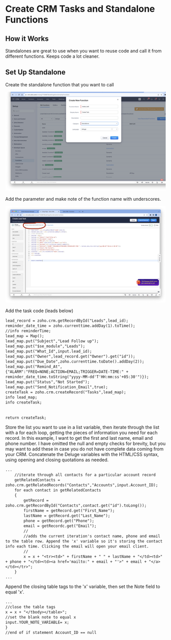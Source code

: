 # Create CRM Tasks and Standalone Functions



## How it Works
Standalones are great to use when you want to reuse code and call it from different functions. Keeps code a lot cleaner.


## Set Up Standalone

Create the standalone function that you want to call

<img src="Image 9-19-23 at 4.50 AM.jpeg" width="600">

Add the parameter and make note of the function name with underscores.

<img src="Image 9-19-23 at 5.32 AM.jpeg" width="600">

Add the task code (leads below)
```
lead_record = zoho.crm.getRecordById("Leads",lead_id);
reminder_date_time = zoho.currenttime.addDay(1).toTime();
//info reminderTime;
lead_map = Map();
lead_map.put("Subject","Lead Follow up");
lead_map.put("$se_module","Leads");
lead_map.put("What_Id",input.lead_id);
lead_map.put("Owner",lead_record.get("Owner").get("id"));
lead_map.put("Due_Date",zoho.currenttime.toDate().addDay(2));
lead_map.put("Remind_At",{"ALARM":"FREQ=NONE;ACTION=EMAIL;TRIGGER=DATE-TIME:" + reminder_date_time.toString("yyyy-MM-dd'T'HH:mm:ss'+05:30'")});
lead_map.put("Status","Not Started");
lead_map.put("Send_Notification_Email",true);
createTask = zoho.crm.createRecord("Tasks",lead_map);
info lead_map;
info createTask;


return createTask;

```


Store the list you want to use in a list variable, then iterate through the list with a for each loop, getting the pieces of information you need for each record. In this example, I want to get the first and last name, email and phone number. I have omitted the null and empty checks for brevity, but you may want to add these in case you do not have complete data coming from your CRM. Concatenate the Deluge variables with the HTML/CSS syntax, using opening and closing quotations as needed. 

```
...
	//iterate through all contacts for a particular account record
	getRelatedContacts = zoho.crm.getRelatedRecords("Contacts","Accounts",input.Account_ID);
	for each contact in getRelatedContacts
	{
		getRecord = zoho.crm.getRecordById("Contacts",contact.get("id").toLong());
		firstName = getRecord.get("First_Name");
		lastName = getRecord.get("Last_Name");
		phone = getRecord.get("Phone");
		email = getRecordc.get("Email");
		//
		//adds the current iteration's contact name, phone and email to the table row. Append the 'x' variable so it's storing the contact info each time. Clicking the email will open your email client. 
		//
		x = x + "<tr><td>" + firstName + " " + lastName + "</td><td>" + phone + "</td><td><a href='mailto:" + email + "'>" + email + "</a></td></tr>";
	}
...

```

Append the closing table tags to the 'x' variable, then set the Note field to equal 'x'.

```
...
//close the table tags
x = x + "</tbody></table>";
//set the blank note to equal x
input.YOUR_NOTE_VARIABLE= x;
}
//end of if statement Account_ID == null
```

